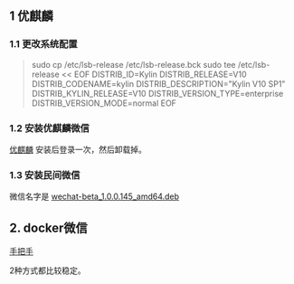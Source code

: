 

## 1 优麒麟
### 1.1 更改系统配置 
>sudo cp /etc/lsb-release /etc/lsb-release.bck
sudo tee /etc/lsb-release << EOF
DISTRIB_ID=Kylin
DISTRIB_RELEASE=V10
DISTRIB_CODENAME=kylin
DISTRIB_DESCRIPTION="Kylin V10 SP1"
DISTRIB_KYLIN_RELEASE=V10
DISTRIB_VERSION_TYPE=enterprise
DISTRIB_VERSION_MODE=normal
EOF
### 1.2 安装优麒麟微信
[优麒麟](https://www.ubuntukylin.com/applications/106-cn.html)
安装后登录一次，然后卸载掉。

### 1.3 安装民间微信
微信名字是 [wechat-beta_1.0.0.145_amd64.deb](https://www.123pan.com/s/MEdbVv-r0vY3.html)



## 2. docker微信
 [手把手](https://blog.csdn.net/qq_43827595/article/details/109487664)

2种方式都比较稳定。 